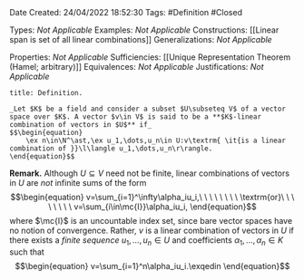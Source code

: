 <br />
<br />

Date Created: 24/04/2022 18:52:30
Tags: #Definition #Closed

Types: _Not Applicable_
Examples: _Not Applicable_
Constructions: [[Linear span is set of all linear combinations]]
Generalizations: _Not Applicable_

Properties: _Not Applicable_
Sufficiencies: [[Unique Representation Theorem (Hamel; arbitrary)]]
Equivalences: _Not Applicable_
Justifications: _Not Applicable_

``` ad-Definition
title: Definition.

_Let $K$ be a field and consider a subset $U\subseteq V$ of a vector space over $K$. A vector $v\in V$ is said to be a **$K$-linear combination of vectors in $U$** if_
$$\begin{equation}
    \ex n\in\N^\ast,\ex u_1,\dots,u_n\in U:v\textrm{ \it{is a linear combination of }}\l\langle u_1,\dots,u_n\r\rangle.
\end{equation}$$

```

**Remark.** Although $U\subseteq V$ need not be finite, linear combinations of vectors in $U$ are _not_ infinite sums of the form
$$\begin{equation}
    v=\sum_{i=1}^\infty\alpha_iu_i,\ \ \ \ \ \ \ \ \textrm{or}\ \ \ \ \ \ \ \ v=\sum_{i\in\mc{I}}\alpha_iu_i,
\end{equation}$$
where $\mc{I}$ is an uncountable index set, since bare vector spaces have no notion of convergence. Rather, $v$ is a linear combination of vectors in $U$ if there exists a _finite sequence_ $u_1,\dots,u_n\in U$ and coefficients $\alpha_1,\dots,\alpha_n\in K$ such that
$$\begin{equation}
    v=\sum_{i=1}^n\alpha_iu_i.\exqedin
\end{equation}$$
